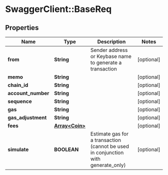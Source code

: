 # SwaggerClient::BaseReq

## Properties
Name | Type | Description | Notes
------------ | ------------- | ------------- | -------------
**from** | **String** | Sender address or Keybase name to generate a transaction | [optional] 
**memo** | **String** |  | [optional] 
**chain_id** | **String** |  | [optional] 
**account_number** | **String** |  | [optional] 
**sequence** | **String** |  | [optional] 
**gas** | **String** |  | [optional] 
**gas_adjustment** | **String** |  | [optional] 
**fees** | [**Array&lt;Coin&gt;**](Coin.md) |  | [optional] 
**simulate** | **BOOLEAN** | Estimate gas for a transaction (cannot be used in conjunction with generate_only) | [optional] 


